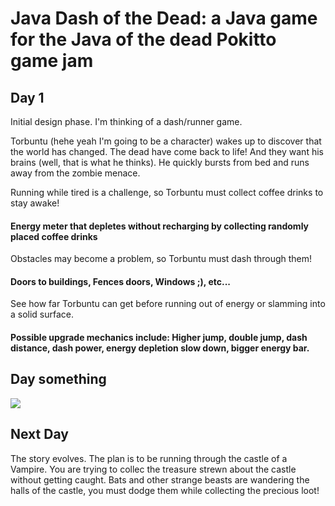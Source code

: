 # Java Dash of the Dead: a Java game for the Java of the dead Pokitto game jam

## Day 1

Initial design phase. I'm thinking of a dash/runner game. 

Torbuntu (hehe yeah I'm going to be a character) wakes up to discover that the world has changed. The dead have come back to life! And they want his brains (well, that is what he thinks). He quickly bursts from bed and runs away from the zombie menace. 

Running while tired is a challenge, so Torbuntu must collect coffee drinks to stay awake! 
#### Energy meter that depletes without recharging by collecting randomly placed coffee drinks

Obstacles may become a problem, so Torbuntu must dash through them! 
#### Doors to buildings, Fences doors, Windows ;), etc...

See how far Torbuntu can get before running out of energy or slamming into a solid surface. 

#### Possible upgrade mechanics include: Higher jump, double jump, dash distance, dash power, energy depletion slow down, bigger energy bar. 


## Day something

![](https://github.com/Torbuntu/JavaDashOfTheDead/blob/master/Javadashofthedead.bin.1.gif)


## Next Day

The story evolves. The plan is to be running through the castle of a Vampire. You are trying to collec the treasure strewn about the castle without getting caught. Bats and other
strange beasts are wandering the halls of the castle, you must dodge them while collecting the precious loot! 
